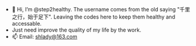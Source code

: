 - 👋 Hi, I’m @step2healthy. The username comes from the old saying "千里之行，始于足下". Leaving the codes here to keep them healthy and accessable.
- Just need improve the quality of my life by the work.
- 📫 Email: shlady@163.com

<!---
step2healthy/step2healthy is a ✨ special ✨ repository because its `README.md` (this file) appears on your GitHub profile.
You can click the Preview link to take a look at your changes.
--->
